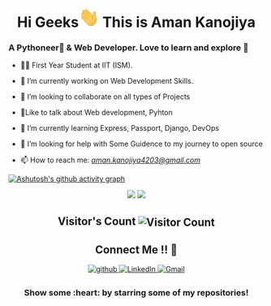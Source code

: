 
<h1 align='center'> Hi Geeks<img src="https://raw.githubusercontent.com/ABSphreak/ABSphreak/master/gifs/Hi.gif"  width="40" height="40"> This is Aman Kanojiya </h1>

### A Pythoneer🐍 & Web Developer. Love to learn and explore 🚀 
 
- 👨‍💻 First Year Student at IIT (ISM).

- 🔭 I’m currently working on Web Development Skills.
 
- 👯 I’m looking to collaborate on all types of Projects

- 💬Like to talk about Web development, Pyhton

- 🌱 I’m currently learning Express, Passport, Django, DevOps

- 🤔 I’m looking for help with Some Guidence to my journey to open source

- 📫 How to reach me: *aman.kanojiya4203@gmail.com*


[![Ashutosh's github activity graph](https://activity-graph.herokuapp.com/graph?username=AMANKANOJIYA&theme=react-dark&hide_border=true&line=66FF00&color=8700FF)](https://github.com/ashutosh00710/github-readme-activity-graph)


<div align="center">
  <img width="48%" src="https://github-readme-stats.vercel.app/api?username=AMANKANOJIYA&theme=radical&show_icons=true" />
  <img width="48%" src="https://github-readme-streak-stats.herokuapp.com/?user=AMANKANOJIYA&theme=radical&show_icons=true" />
</div>

<h2 align="center">Visitor's Count <img align="center" src="https://profile-counter.glitch.me/AMANKANOJIYA/count.svg" alt="Visitor Count" /></h2>

<h2 align="center">Connect Me !! 🤝</h2> 

<p align="center">
<a href="https://github.com/AMANKANOJIYA" target="_blank">
<img src=https://img.shields.io/badge/github-%2324292e.svg?&style=for-the-badge&logo=github&logoColor=white alt=github style="margin-bottom: 5px;" />
</a>
<a href="https://www.linkedin.com/in/aman-kanojiya-782263188/" target="_blank">
<img alt="LinkedIn" src="https://img.shields.io/badge/linkedin%20-%230077B5.svg?&style=for-the-badge&logo=linkedin&logoColor=white"/>
</a>
<a href="mailto:aman.kanojiya4203@gmail.com">
<img alt="Gmail" src="https://img.shields.io/badge/Gmail-D14836?style=for-the-badge&logo=gmail&logoColor=white" />
</a>
</p> 

<h3 align="center">Show some :heart: by starring some of my repositories! </h3>


